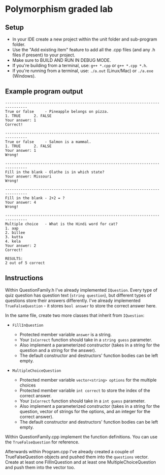 # Polymorphism graded lab

## Setup
- In your IDE create a new project within the unit folder and sub-program folder.
- Use the "Add existing item" feature to add all the .cpp files (and any .h files if present) to your project.
- Make sure to BUILD AND RUN IN DEBUG MODE.
- If you're building from a terminal, use: `g++ *.cpp` or `g++ *.cpp *.h`.
- If you're running from a terminal, use: `./a.out` (Linux/Mac) or `./a.exe` (Windows).


## Example program output
```
--------------------------------------------------------------------------------
True or false     - Pineapple belongs on pizza.
1. TRUE 	 2. FALSE
Your answer: 1
Correct!

--------------------------------------------------------------------------------
True or false     - Salmon is a mammal.
1. TRUE 	 2. FALSE
Your answer: 1
Wrong!

--------------------------------------------------------------------------------
Fill in the blank - Olathe is in which state?
Your answer: Missouri
Wrong!

--------------------------------------------------------------------------------
Fill in the blank - 2+2 = ?
Your answer: 4
Wrong!

--------------------------------------------------------------------------------
Multiple choice   - What is the Hindi word for cat?
1. aap
2. billee
3. kutta
4. kela
Your answer: 2
Correct!

RESULTS:
2 out of 5 correct
```

## Instructions
Within QuestionFamily.h I've already implemented `IQuestion`. Every type of quiz question has question text (`string question`), but different types of questions store their answers differently. I've already implemented `TrueFalseQuestion` - it stores `bool answer` to store the correct answer here.

In the same file, create two more classes that inherit from `IQuestion`:

- `FillInQuestion`
  - Protected member variable `answer` is a string.
  - Your `IsCorrect` function should take in a `string guess` parameter.
  - Also implement a parameterized constructor (takes in a string for the question and a string for the answer).
  - The default constructor and destructors' function bodies can be left empty.

- `MultipleChoiceQuestion`
  - Protected member variable `vector<string> options` for the multiple choices
  - Protected member variable `int correct` to store the index of the correct answer.
  - Your `IsCorrect` function should take in a `int guess` parameter.
  - Also implement a parameterized constructor (takes in a string for the question, vector of strings for the options, and an integer for the correct answer).
  - The default constructor and destructors' function bodies can be left empty.


Within QuestionFamily.cpp implement the function definitions. You can use the `TrueFalseQuestion` for reference.

Afterwards within Program.cpp I've already created a couple of TrueFalseQuestion objects and pushed them into the `questions` vector. Create at least one FillInQuestion and at least one MultipleChoiceQuestion and push them into the vector too.


